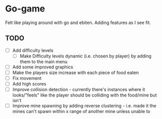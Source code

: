 # Go-game
Felt like playing around with go and ebiten. Adding features as I see fit.

## TODO
- [ ] Add difficulty levels
  - [ ] Make Difficulty levels dynamic (i.e. chosen by player) by adding them to the main menu
- [ ] Add some improved graphics
- [ ] Make the players size increase with each piece of food eaten
- [ ] Fix movement
- [ ] Add high scores
- [ ] Improve collision detection - currently there's instances where it looks/"feels" like the player should be colliding with the food/mine but isn't
- [ ] Improve mine spawning by adding reverse clustering - i.e. made it the mines can't spawn within x range of another mine unless unable to